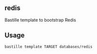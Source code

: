 ## redis
Bastille template to bootstrap Redis

## Usage
```shell
bastille template TARGET databases/redis
```
